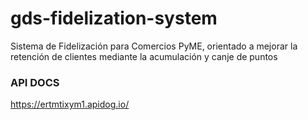 # gds-fidelization-system
Sistema de Fidelización para Comercios PyME, orientado a mejorar la retención de clientes mediante la acumulación y canje de puntos

### API DOCS
https://ertmtixym1.apidog.io/

